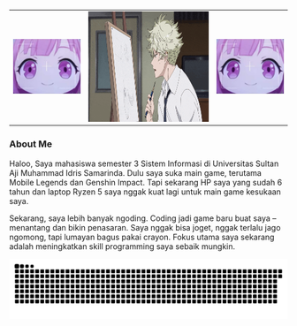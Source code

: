 <table>
  <tr>
    <td><img src="rambutPink.jpg" alt="anime" width="200" max-width="100%"/></td>
    <td><img src="yatoraa.gif" alt="anime" height="200" max-width="100%"/><//></td>
    <td><img src="rambutPink.jpg" alt="anime" width="200" max-width="100%"/><//></td>
  </tr>
</table>

<h3>About Me</h3>
<p>Haloo, Saya mahasiswa semester 3 Sistem Informasi di Universitas Sultan Aji Muhammad Idris Samarinda. Dulu saya suka main game, terutama Mobile Legends dan Genshin Impact. Tapi sekarang HP saya yang sudah 6 tahun dan laptop Ryzen 5 saya nggak kuat lagi untuk main game kesukaan saya.

Sekarang, saya lebih banyak ngoding. Coding jadi game baru buat saya – menantang dan bikin penasaran. Saya nggak bisa joget, nggak terlalu jago ngomong, tapi lumayan bagus pakai crayon. Fokus utama saya sekarang adalah meningkatkan skill programming saya sebaik mungkin. </p>
<picture>
  <source media="(prefers-color-scheme: dark)" srcset="https://raw.githubusercontent.com/Indrawan-maker/Indrawan-maker/refs/heads/output/github-snake-dark.svg" />
  <source media="(prefers-color-scheme: light)" srcset="https://raw.githubusercontent.com/Indrawan-maker/Indrawan-maker/refs/heads/output/github-snake.svg" />
  <img alt="github-snake" src="https://raw.githubusercontent.com/Indrawan-maker/Indrawan-maker/output/github-snake.svg" />
</picture>

